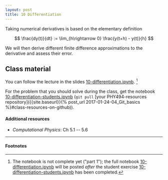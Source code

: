 ```yaml
---
layout: post
title: 10 Differentiation
---
```


Taking numerical derivatives is based on the elementary definition

$$
\frac{dy(t)}{dt} := \lim_{h\rightarrow 0} \frac{y(t+h) - y(t)}{h}
$$

We will then derive different finite difference approximations to the
derivative and assess their error.

## Class material

You can follow the lecture in the slides
[10-differentiation.ipynb]({{site.nbviewer.resources}}/10_differentiation/10-differentiation-part-1.ipynb).
[^1]

For the problem that you should solve during the class, get the
notebook
[10-differentiation-students.ipynb]({{site.nbviewer.resources}}/10_differentiation/10-differentiation-students.ipynb)
(`git pull` [your PHY494-resources repository]({{site.baseurl}}{%
post_url 2017-01-24-04_Git_basics %}#class-resources-on-github)).

#### Additional resources

* _Computational Physics_: Ch 5.1 -- 5.6


--------

#### Footnotes

[^1]:

    The notebook is not complete yet ("part 1"); the full notebook
    [10-differentiation.ipynb]({{site.nbviewer.resources}}/10_differentiation/10-differentiation.ipynb)
    will be posted *after* the student exercise
    [10-differentiation-students.ipynb]({{site.nbviewer.resources}}/10_differentiation/10-differentiation-students.ipynb)
    has been completed.
